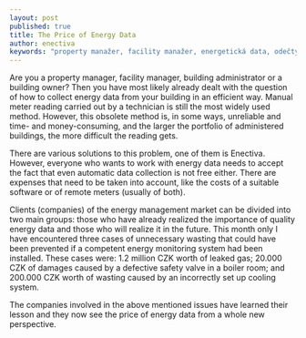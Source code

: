 ```yaml
---
layout: post
published: true
title: The Price of Energy Data
author: enectiva
keywords: "property manažer, facility manažer, energetická data, odečty měřidel, automatický odečet"
---
```


Are you a property manager, facility manager, building administrator or a building owner? Then you have most likely already dealt with the question of how to collect energy data from your building in an efficient way. Manual meter reading carried out by a technician is still the most widely used method. However, this obsolete method is, in some ways, unreliable and time- and money-consuming, and the larger the portfolio of administered buildings, the more difficult the reading gets.

There are various solutions to this problem, one of them is Enectiva. However, everyone who wants to work with energy data needs to accept the fact that even automatic data collection is not free either. There are expenses that need to be taken into account, like the costs of a suitable software or of remote meters (usually of both).

Clients (companies) of the energy management market can be divided into two main groups: those who have already realized the importance of quality energy data and those who will realize it in the future. This month only I have encountered three cases of unnecessary wasting that could have been prevented if a competent energy monitoring system had been installed. These cases were: 1.2 million CZK worth of leaked gas; 20.000 CZK of damages caused by a defective safety valve in a boiler room; and 200.000 CZK worth of wasting caused by an incorrectly set up cooling system. 

The companies involved in the above mentioned issues have learned their lesson and they now see the price of energy data from a whole new perspective.

